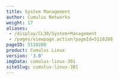 ```yaml
---
title: System Management
author: Cumulus Networks
weight: 17
aliases:
 - /display/CL30/System+Management
 - /pages/viewpage.action?pageId=5118208
pageID: 5118208
product: Cumulus Linux
version: '3.0'
imgData: cumulus-linux-301
siteSlug: cumulus-linux-301
---
```


